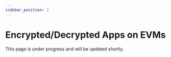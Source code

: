 ```yaml
---
sidebar_position: 2
---
```


# Encrypted/Decrypted Apps on EVMs

This page is under progress and will be updated shortly.

<!-- Outline for this page:
1. Diagram for how app interacts with Fairyring
2. Diagram for how app works  -->
<!-- 
This quickstart will cover:

- Using one script to spinning up a local docker container simulating a local orbit chain, Fairblock_Demo_Chain, settling on Arbitrum Sepolia Testnet
- Creating smart contracts showcasing encryption, decryption and conditional execution with precompiles in modified EVM
- Testing the smart contracts functionalities with the Fairblock_Demo_Chain -->
